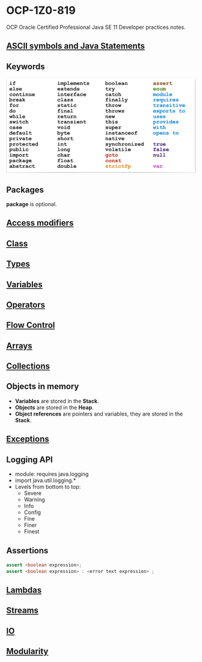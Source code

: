 # OCP-1Z0-819
OCP Oracle Certified Professional Java SE 11 Developer practices notes.

## [ASCII symbols and Java Statements](https://github.com/joseosuna-engineer/ASCII-symbol-and-java-statements/blob/main/README.md)

## Keywords
![](resources/images/keywords.PNG)

## Packages
**package** is optional.

## [Access modifiers](resources/docs/access-modifiers.md)

## [Class](resources/docs/class.md)

## [Types](resources/docs/types.md)

## [Variables](resources/docs/variables.md)

## [Operators](resources/docs/operators.md)

## [Flow Control](resources/docs/flow-control.md)

## [Arrays](resources/docs/arrays.md)

## [Collections](resources/docs/collections.md)

## Objects in memory
- **Variables** are stored in the **Stack**.
- **Objects** are stored in the **Heap**.
- **Object references** are pointers and variables, they are stored in the **Stack**.

## [Exceptions](resources/docs/exceptions.md)

## Logging API
- module: requires java.logging
- import java.util.logging.*
- Levels from bottom to top:
    - Severe
    - Warning
    - Info
    - Config
    - Fine
    - Finer
    - Finest

## Assertions

````java
assert <boolean expression>;
assert <boolean expression> : <error text expression> ;
````

## [Lambdas](resources/docs/lambdas.md)

## [Streams](resources/docs/streams.md)

## [IO](resources/docs/io.md)

## [Modularity](resources/docs/modules.md)
